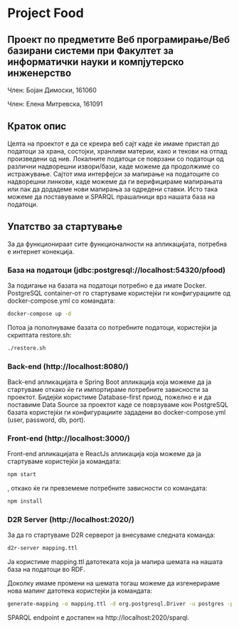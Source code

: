 # Project Food
## Проект по предметите Веб програмирање/Веб базирани системи при Факултет за информатички науки и компјутерско инженерство
Член: Бојан Димоски, 161060

Член: Елена Митревска, 161091

## Краток опис

Целта на проектот е да се креира веб сајт каде ќе имаме пристап до податоци за храна, состојки, хранливи материи, како и текови на отпад 
произведени од нив. Локалните податоци се поврзани со податоци од различни надворешни извори/бази, каде можеме да продолжиме со 
истражување. Сајтот има интерфејси за мапирање на податоците со надворешни линкови, каде можеме да ги верифицираме мапирањата 
или пак да додадеме нови мапирања за одредени ставки. Исто така можеме да поставуваме и SPARQL прашалници врз нашата база на податоци.

## Упатство за стартување

За да функционираат сите функционалности на апликацијата, потребна е интернет конекција.

### База на податоци (jdbc:postgresql://localhost:54320/pfood)

За подигање на базата на податоци потребно е да имате Docker. PostgreSQL container-от го стартуваме користејќи ги 
конфигурациите од docker-compose.yml со командата: 
```bash
docker-compose up -d
```
Потоа ја пополнуваме базата со потребните податоци, користејќи ја скриптата restore.sh:
```bash
./restore.sh
```

### Back-end (http://localhost:8080/)

Back-end апликацијата е Spring Boot апликација која можеме да ја стартуваме откако ќе ги импортираме потребните зависности за проектот.
Бидејќи користиме Database-first приод, пожелно е и да поставиме Data Source за проектот каде се поврзуваме кон PostgreSQL базата
користејќи ги конфигурациите зададени во docker-compose.yml (user, password, db, port).

### Front-end (http://localhost:3000/)

Front-end апликацијата е ReactJs апликација која можеме да ја стартуваме користејќи ја командата:
```bash
npm start
```
, откако ќе ги превземеме 
потребните зависности со командата:
```bash
npm install
```

### D2R Server (http://localhost:2020/)

За да го стартуваме D2R серверот ја внесуваме следната команда:
```bash
d2r-server mapping.ttl
```
Ја користиме mapping.ttl датотеката која ја мапира шемата на нашата база на податоци во RDF.

Доколку имаме промени на шемата тогаш можеме да изгенерираме нова мапинг датотека користејќи ја командата:
```bash
generate-mapping -o mapping.ttl -d org.postgresql.Driver -u postgres -p secret123 jdbc:postgresql://localhost:54320/pfood
```

SPARQL endpoint е достапен на http://localhost:2020/sparql.

